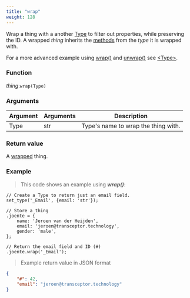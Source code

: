 ```yaml
---
title: "wrap"
weight: 128
---
```


Wrap a thing with a another [Type](../../type) to filter out properties, while preserving the ID.
A wrapped *thing* inherits the [methods](../../type/#methods) from the *type* it is wrapped with.

For a more advanced example using [wrap()](..) and [unwrap()](../../wtype/unwrap) see [\<Type\>](../../wtype/#example).

### Function

*thing*.`wrap(Type)`

### Arguments

Argument | Arguments   | Description
-------- | ----------- | -----------
Type     | str         | Type's name to wrap the thing with.

### Return value

A [wrapped](../../wtype) thing.

### Example

> This code shows an example using ***wrap()***:

```thingsdb,should_pass
// Create a Type to return just an email field.
set_type('_Email', {email: 'str'});

// Store a thing
.joente = {
    name: 'Jeroen van der Heijden',
    email: 'jeroen@transceptor.technology',
    gender: 'male',
};

// Return the email field and ID (#)
.joente.wrap('_Email');
```

> Example return value in JSON format

```json
{
    "#": 42,
    "email": "jeroen@transceptor.technology"
}
```
